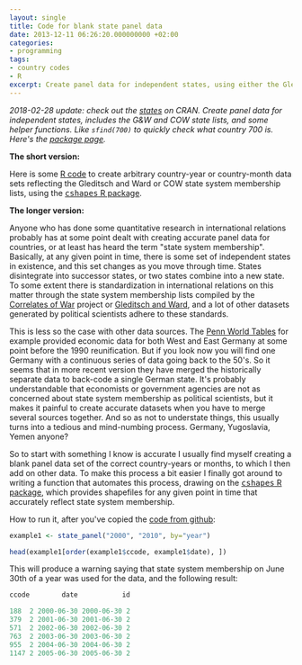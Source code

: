 ```yaml
---
layout: single
title: Code for blank state panel data
date: 2013-12-11 06:26:20.000000000 +02:00
categories:
- programming
tags:
- country codes
- R
excerpt: Create panel data for independent states, using either the Gleditsch and Ward (G&W) or Correlates of War (COW) state lists. I use these as a template for standardizing and merging different IR data sources.
---
```


*2018-02-28 update: check out the [states](https://cran.r-project.org/package=states) on CRAN. Create panel data for independent states, includes the G&W and COW state lists, and some helper functions. Like `sfind(700)` to quickly check what country 700 is. Here's the [package page](https://andybeger.com/states/).*

**The short version:**

Here is some [R code](https://github.com/andybega/R_utilities/blob/master/data/state-panel.r) to create arbitrary country-year or country-month data sets reflecting the Gleditsch and Ward or COW state system membership lists, using the [<tt>cshapes</tt> R package](http://cran.r-project.org/web/packages/cshapes/index.html).

**The longer version:**

Anyone who has done some quantitative research in international relations probably has at some point dealt with creating accurate panel data for countries, or at least has heard the term "state system membership". Basically, at any given point in time, there is some set of independent states in existence, and this set changes as you move through time. States disintegrate into successor states, or two states combine into a new state. To some extent there is standardization in international relations on this matter through the state system membership lists compiled by the [Correlates of War](http://www.correlatesofwar.org/COW2%20Data/SystemMembership/2011/System2011.html) project or [Gleditsch and Ward](http://privatewww.essex.ac.uk/~ksg/statelist.html), and a lot of other datasets generated by political scientists adhere to these standards.

This is less so the case with other data sources. The [Penn World Tables](https://pwt.sas.upenn.edu/) for example provided economic data for both West and East Germany at some point before the 1990 reunification. But if you look now you will find one Germany with a continuous series of data going back to the 50's. So it seems that in more recent version they have merged the historically separate data to back-code a single German state. It's probably understandable that economists or government agencies are not as concerned about state system membership as political scientists, but it makes it painful to create accurate datasets when you have to merge several sources together. And so as not to understate things, this usually turns into a tedious and mind-numbing process. Germany, Yugoslavia, Yemen anyone?

So to start with something I know is accurate I usually find myself creating a blank panel data set of the correct country-years or months, to which I then add on other data. To make this process a bit easier I finally got around to writing a function that automates this process, drawing on the [<tt>cshapes</tt> R package](http://cran.r-project.org/web/packages/cshapes/index.html), which provides shapefiles for any given point in time that accurately reflect state system membership.

How to run it, after you've copied the [code from github](https://github.com/andybega/R_utilities/blob/master/data/state-panel.r):

```r
example1 <- state_panel("2000", "2010", by="year")

head(example1[order(example1$ccode, example1$date), ])
```

This will produce a warning saying that state system membership on June 30th of a year was used for the data, and the following result:

```r
ccode        date           id

188  2 2000-06-30 2000-06-30 2  
379  2 2001-06-30 2001-06-30 2  
571  2 2002-06-30 2002-06-30 2  
763  2 2003-06-30 2003-06-30 2  
955  2 2004-06-30 2004-06-30 2  
1147 2 2005-06-30 2005-06-30 2
```